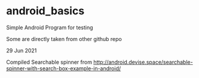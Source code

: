 # android_basics
Simple Android Program for testing

Some are directly taken from other github repo

29 Jun 2021

Compiled Searchable spinner from http://android.devise.space/searchable-spinner-with-search-box-example-in-android/